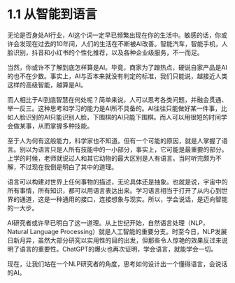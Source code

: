 # 1.1 从智能到语言

无论是否身处AI行业，AI这个词一定早已频繁出现在你的生活中。敏感的话，你或许会发现在过去的10年间，人们的生活在不断被AI改善。智能汽车，智能手机，人脸识别，抖音和小红书的个性化推荐，以及各种企业级服务，不一而足。

当然，你或许不了解到底怎样算是AI。毕竟，商家为了蹭热点，硬说自家产品是AI的也不在少数。事实上，AI与否本来就没有判定的标准，我们只能说，越接近人类这样的高级智能，越算是AI。

而人相比于AI到底智慧在何处呢？简单来说，人可以思考各类问题，并融会贯通、举一反三。这种思考和学习的能力是AI所不具备的。AI往往只能做好某一件事，比如人脸识别的AI只能识别人脸，下围棋的AI只能下围棋。而人可以用很短的时间学会做某事，从而掌握多种技能。

至于人为何有这般能力，科学家也不知道。但有一个可能的原因，就是人掌握了语言。别以为语言只是人所有技能中的一小部分，事实上，它可能是最重要的部分。上学的时候，老师就说过人和其它动物的最大区别是人有语言。当时听完颇为不解，不过现在我倒是明白了其中的道理。

语言可以构建对世界上任何事物的描述，无论具体还是抽象。也就是说，宇宙中的所有事情，所有知识，都可以用语言表达出来。学习语言相当于打开了从内心到世界的通道，这是一种通用的接口，连接想象与现实。所以，学会说话，是迈向智能的一大步。

AI研究者或许早已明白了这一道理。从上世纪开始，自然语言处理（NLP，Natural Language Processing）就是人工智能的重要分支。时至今日，NLP发展日新月异，虽然大部分研究以实用性的目的出发，但那些令人惊艳的效果反过来说明了语言的重要性。ChatGPT的爆火也再次证明，学会语言，就能学会一切。

现在，让我们站在一个NLP研究者的角度，思考如何设计出一个懂得语言，会说话的AI。
